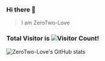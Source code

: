 ### Hi there 👋
> I am ZeroTwo-Love
### Total Visitor is ![Visitor Count](https://profile-counter.glitch.me/ZeroTwo-Love/count.svg)!
![ZeroTwo-Love's GitHub stats](https://github-readme-stats.vercel.app/api?username=ZeroTwo-Love&show_icons=true&theme=tokyonight)
<!--
**ZeroTwo-Love/ZeroTwo-Love** is a ✨ _special_ ✨ repository because its `README.md` (this file) appears on your GitHub profile.

Here are some ideas to get you started:

- 🔭 I’m currently working on ...
- 🌱 I’m currently learning ...
- 👯 I’m looking to collaborate on ...
- 🤔 I’m looking for help with ...
- 💬 Ask me about ...
- 📫 How to reach me: ...
- 😄 Pronouns: ...
- ⚡ Fun fact: ...
-->
